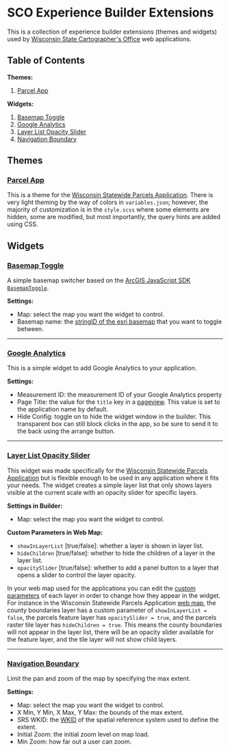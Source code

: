 # SCO Experience Builder Extensions

This is a collection of experience builder extensions (themes and widgets) used by [Wisconsin State Cartographer's Office](https://www.sco.wisc.edu/) web applications.

## Table of Contents

**Themes:**
1. [Parcel App](#parcel-app)

**Widgets:**
1. [Basemap Toggle](#basemap-toggle)
2. [Google Analytics](#google-analytics)
3. [Layer List Opacity Slider](#layer-list-opacity-slider)
4. [Navigation Boundary](#navigation-boundary)

## Themes

### [Parcel App](themes/parcel-app/)
This is a theme for the [Wisconsin Statewide Parcels Application](https://maps.sco.wisc.edu/Parcels/). There is very light theming by the way of colors in `variables.json`; however, the majority of customization is in the `style.scss` where some elements are hidden, some are modified, but most importantly, the query hints are added using CSS.

## Widgets

### [Basemap Toggle](widgets/basemap-toggle/)
A simple basemap switcher based on the [ArcGIS JavaScript SDK `BasemapToggle`](https://developers.arcgis.com/javascript/latest/api-reference/esri-widgets-BasemapToggle.html).

**Settings:**
- Map: select the map you want the widget to control.
- Basemap name: the [stringID of the esri basemap](https://developers.arcgis.com/javascript/latest/api-reference/esri-Map.html#basemap) that you want to toggle between.

---

### [Google Analytics](widgets/ga4/)
This is a simple widget to add Google Analytics to your application.

**Settings:**
- Measurement ID: the measurement ID of your Google Analytics property
- Page Title: the value for the `title` key in a [pageview](https://developers.google.com/analytics/devguides/collection/ga4/views?client_type=gtm). This value is set to the application name by default.
- Hide Config: toggle on to hide the widget window in the builder. This transparent box can still block clicks in the app, so be sure to send it to the back using the arrange button.

---

### [Layer List Opacity Slider](widgets/layer-list-opacity-slider/)
This widget was made specifically for the [Wisconsin Statewide Parcels Application](https://maps.sco.wisc.edu/Parcels/) but is flexible enough to be used in any application where it fits your needs. The widget creates a simple layer list that only shows layers visible at the current scale with an opacity slider for specific layers.

**Settings in Builder:**
- Map: select the map you want the widget to control.

**Custom Parameters in Web Map:**
- `showInLayerList` [true/false]: whether a layer is shown in layer list.
- `hideChildren` [true/false]: whether to hide the children of a layer in the layer list.
- `opacitySlider` [true/false]: whether to add a panel button to a layer that opens a slider to control the layer opacity. 

In your web map used for the applications you can edit the [custom parameters](https://developers.arcgis.com/web-map-specification/objects/customParameters/) of each layer in order to change how they appear in the widget. For instance in the Wisconsin Statewide Parcels Application [web map](https://uw-mad.maps.arcgis.com/apps/mapviewer/index.html?webmap=bf62f36429084b9393f1cba55b8a0ae4), the county boundaries layer has a custom parameter of `showInLayerList = false`, the parcels feature layer has `opacitySlider = true`, and the parcels raster tile layer has `hideChildren = true`. This means the county boundaries will not appear in the layer list, there will be an opacity slider available for the feature layer, and the tile layer will not show child layers.

---

### [Navigation Boundary](widgets/navigation-boundary/)
Limit the pan and zoom of the map by specifying the max extent.

**Settings:**
- Map: select the map you want the widget to control.
- X Min, Y Min, X Max, Y Max: the bounds of the max extent.
- SRS WKID: the [WKID](https://developers.arcgis.com/documentation/spatial-references/#using-spatial-references) of the spatial reference system used to define the extent.
- Initial Zoom: the initial zoom level on map load.
- Min Zoom: how far out a user can zoom.
 
